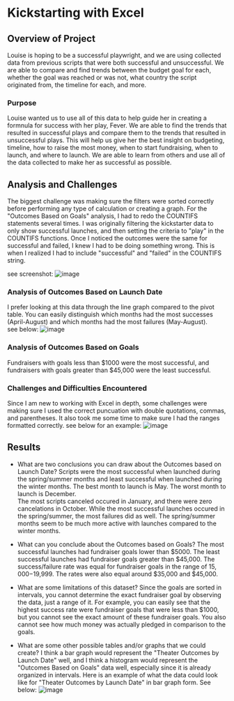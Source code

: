 # Kickstarting with Excel

## Overview of Project
Louise is hoping to be a successful playwright, and we are using collected data from previous scripts that were both successful and unsuccessful. 
We are able to compare and find trends between the budget goal for each, whether the goal was reached or was not, what country the script originated from, the timeline for each, and more. 

### Purpose
Louise wanted us to use all of this data to help guide her in creating a formnula for success with her play, Fever. We are able to find the trends that resulted in successful plays and compare them to 
the trends that resulted in unsuccessful plays. This will help us give her the best insight on budgeting, timeline, how to raise the most money, when to start fundraising, when to launch, and where to launch. We are able
to learn from others and use all of the data collected to make her as successful as possible. 

## Analysis and Challenges
The biggest challenge was making sure the filters were sorted correctly before performing any type of calculation or creating a graph. 
For the "Outcomes Based on Goals" analysis, I had to redo the COUNTIFS statements several times.  I was originally filtering the kickstarter data to only
show successful launches, and then setting the criteria to "play" in the COUNTIFS functions.  Once I noticed the outcomes were the same for successful and failed, 
I knew I had to be doing something wrong.  This is when I realized I had to include "successful" and "failed" in the COUNTIFS string. 

see screenshot:
![image](https://user-images.githubusercontent.com/64279232/123561835-c40a7880-d778-11eb-965d-afdc5dfc580d.png)

### Analysis of Outcomes Based on Launch Date
I prefer looking at this data through the line graph compared to the pivot table.  You can easily distinguish which months had the most successes (April-August) and which months
had the most failures (May-August).  
see below:
![image](https://user-images.githubusercontent.com/64279232/123561851-e3090a80-d778-11eb-98d3-c6cfca5b858b.png)

### Analysis of Outcomes Based on Goals
Fundraisers with goals less than $1000 were the most successful, and fundraisers with goals greater than $45,000 were the least successful. 

### Challenges and Difficulties Encountered
Since I am new to working with Excel in depth, some challenges were making sure I used the correct puncuation with double quotations, 
commas, and parentheses. It also took me some time to make sure I had the ranges formatted correctly. 
see below for an example: 
![image](https://user-images.githubusercontent.com/64279232/123561871-ff0cac00-d778-11eb-8395-1b669711eaa4.png)

## Results

- What are two conclusions you can draw about the Outcomes based on Launch Date?
Scripts were the most successful when launched during the spring/summer months and least successful when launched during the winter months. 
The best month to launch is May.  The worst month to launch is December.  
The most scripts canceled occured in January, and there were zero cancelations in October.
While the most successful launches occured in the spring/summer, the most failures did as well.  The spring/summer months seem to be much more active with launches
compared to the winter months.  

- What can you conclude about the Outcomes based on Goals?
The most successful launches had fundraiser goals lower than $5000.  The least successful launches had fundraiser goals greater than $45,000. 
The success/failure rate was equal for fundraiser goals in the range of $15,000-$19,999.  The rates were also equal around $35,000 and $45,000. 

- What are some limitations of this dataset?
Since the goals are sorted in intervals, you cannot determine the exact fundraiser goal by observing the data, just a range of it.  For example, you can easily 
see that the highest success rate were fundraiser goals that were less than $1000, but you cannot see the exact amount of these fundraiser goals.  You also cannot see how much money was actually pledged in 
comparison to the goals.  

- What are some other possible tables and/or graphs that we could create?
I think a bar graph would represent the "Theater Outcomes by Launch Date" well, and I think a histogram would represent the "Outcomes Based on Goals" data well, especially since it is already organized in intervals.
Here is an example of what the data could look like for "Theater Outcomes by Launch Date" in bar graph form. 
See below: 
![image](https://user-images.githubusercontent.com/64279232/123561887-151a6c80-d779-11eb-8202-69d7bf3bacb9.png)
